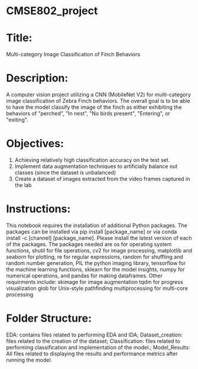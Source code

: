 # CMSE802_project
# Title: 
Multi-category Image Classification of Finch Behaviors
# Description: 
A computer vision project utilizing  a CNN (MobileNet V2) for multi-category image classification of Zebra Finch behaviors. The overall goal is to be able to have the model classify the image of the finch as either exhibiting the behaviors of "perched", "In nest", "No birds present", "Entering", or "exiting".
# Objectives: 
1. Achieving relatively high classification accuracy on the test set.
2. Implement data augmentation techniques to artificially balance out classes (since the dataset is unbalanced)
3. Create a dataset of images extracted from the video frames captured in the lab 
# Instructions: 
This notebook requires the installation of additional Python packages. The packages can be installed via pip install [package_name] or via conda install -c [channel] [package_name]. Please install the latest version of each of the packages. The packages needed are os for operating system functions, shutil for file operations, cv2 for image processing, matplotlib and seaborn for plotting, re for regular expressions, random for shuffling and random number generation, PIL the python imaging library, tensorflow for the machine learning functions, sklearn for the model insights, numpy for numerical operations, and pandas for making dataframes. 
Other requirments include:
skimage for image augmentation
tqdm for progress visualization
glob for Unix-style pathfinding
multiprocessing for multi-core processing
# Folder Structure: 
EDA: contains files related to performing EDA and IDA; Dataset_creation: files related to the creation of the dataset; Classification: files related to performing classification and implementation of the model.; Model_Results: All files related to displaying the results and performance metrics after running the model.
